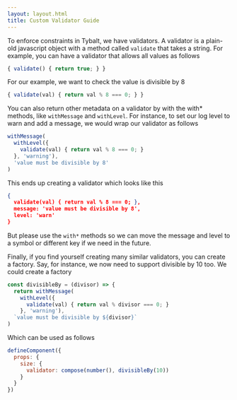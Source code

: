```yaml
---
layout: layout.html
title: Custom Validator Guide
---
```


To enforce constraints in Tybalt, we have validators. A validator is a plain-old javascript object with a method called `validate` that takes a string. For example, you can have a validator that allows all values as follows

```js
{ validate() { return true; } }
```

For our example, we want to check the value is divisible by 8

```js
{ validate(val) { return val % 8 === 0; } }
```

You can also return other metadata on a validator by with the with* methods, like `withMessage` and `withLevel`. For instance, to set our log level to warn and add a message, we would wrap our validator as follows

```js
withMessage(
  withLevel({
    validate(val) { return val % 8 === 0; }
  }, 'warning'),
  'value must be divisible by 8'
)
```

This ends up creating a validator which looks like this

```json
{
  validate(val) { return val % 8 === 0; },
  message: 'value must be divisible by 8',
  level: 'warn'
}
```

But please use the `with*` methods so we can move the message and level to a symbol or different key if we need in the future.

Finally, if you find yourself creating many similar validators, you can create a factory. Say, for instance, we now need to support divisible by 10 too. We could create a factory

```js
const divisibleBy = (divisor) => {
  return withMessage(
    withLevel({
      validate(val) { return val % divisor === 0; }
    }, 'warning'),
  `value must be divisible by ${divisor}`
)
```

Which can be used as follows

```js
defineComponent({
  props: {
    size: {
      validator: compose(number(), divisibleBy(10))
    }
  }
})
```
